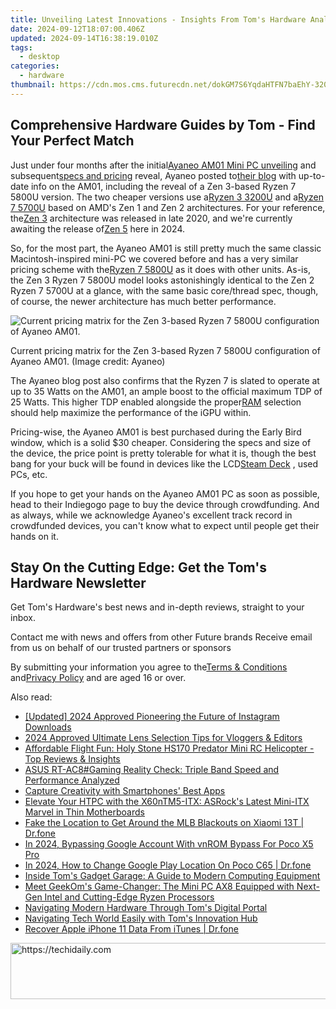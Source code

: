 ```yaml
---
title: Unveiling Latest Innovations - Insights From Tom's Hardware Analysis
date: 2024-09-12T18:07:00.406Z
updated: 2024-09-14T16:38:19.010Z
tags:
  - desktop
categories:
  - hardware
thumbnail: https://cdn.mos.cms.futurecdn.net/dokGM7S6YqdaHTFN7baEhY-320-80.png
---
```


## Comprehensive Hardware Guides by Tom - Find Your Perfect Match

Just under four months after the initial[Ayaneo AM01 Mini PC unveiling](https://www.tomshardware.com/video-games/handheld-gaming/ayaneos-first-mini-pcs-feature-classic-retro-styling) and subsequent[specs and pricing](https://www.tomshardware.com/news/ayaneo-retro-mini-pc-am01-uses-older-amd-apus-but-is-cheap) reveal, Ayaneo posted to[their blog](https://www.ayaneo.com/article/818) with up-to-date info on the AM01, including the reveal of a Zen 3-based Ryzen 7 5800U version. The two cheaper versions use a[Ryzen 3 3200U](https://www.tomshardware.com/news/amd-picasso-ryzen-3000-apu,38241.html) and a[Ryzen 7 5700U](https://www.tomshardware.com/news/amd-ryzen-7-5700u-lucienne-benchmark) based on AMD's Zen 1 and Zen 2 architectures. For your reference, the[Zen 3](https://www.tomshardware.com/news/amd-zen-3-ryzen-5000-release-date-specifications-pricing-benchmarks-all-we-know) architecture was released in late 2020, and we're currently awaiting the release of[Zen 5](https://www.tomshardware.com/news/amd-shares-new-cpu-core-roadmap-3nm-zen-5-by-2024-4th-gen-infinity-architecture) here in 2024.

 So, for the most part, the Ayaneo AM01 is still pretty much the same classic Macintosh-inspired mini-PC we covered before and has a very similar pricing scheme with the[Ryzen 7 5800U](https://www.tomshardware.com/news/amd-ryzen-7-5800u-cezanne-zen-3-apu-geekbench-benchmark) as it does with other units. As-is, the Zen 3 Ryzen 7 5800U model looks astonishingly identical to the Zen 2 Ryzen 7 5700U at a glance, with the same basic core/thread spec, though, of course, the newer architecture has much better performance.

![Current pricing matrix for the Zen 3-based Ryzen 7 5800U configuration of Ayaneo AM01.](https://cdn.mos.cms.futurecdn.net/zkexFiVS4JdrAYoKakvYu5-320-80.jpg)

 Current pricing matrix for the Zen 3-based Ryzen 7 5800U configuration of Ayaneo AM01.  (Image credit: Ayaneo)

 The Ayaneo blog post also confirms that the Ryzen 7 is slated to operate at up to 35 Watts on the AM01, an ample boost to the official maximum TDP of 25 Watts. This higher TDP enabled alongside the proper[RAM](https://www.tomshardware.com/reviews/best-ram,4057.html) selection should help maximize the performance of the iGPU within.

 Pricing-wise, the Ayaneo AM01 is best purchased during the Early Bird window, which is a solid $30 cheaper. Considering the specs and size of the device, the price point is pretty tolerable for what it is, though the best bang for your buck will be found in devices like the LCD[Steam Deck](https://www.tomshardware.com/reviews/steam-deck-valve-gaming-handheld) , used PCs, etc.

 If you hope to get your hands on the Ayaneo AM01 PC as soon as possible, head to their Indiegogo page to buy the device through crowdfunding. And as always, while we acknowledge Ayaneo's excellent track record in crowdfunded devices, you can't know what to expect until people get their hands on it.

## Stay On the Cutting Edge: Get the Tom's Hardware Newsletter

 Get Tom's Hardware's best news and in-depth reviews, straight to your inbox.

 Contact me with news and offers from other Future brands  Receive email from us on behalf of our trusted partners or sponsors

 By submitting your information you agree to the[Terms & Conditions](https://futureplc.com/terms-conditions/) and[Privacy Policy](https://futureplc.com/privacy-policy/) and are aged 16 or over.

<ins class="adsbygoogle"
     style="display:block"
     data-ad-format="autorelaxed"
     data-ad-client="ca-pub-7571918770474297"
     data-ad-slot="1223367746"></ins>

<ins class="adsbygoogle"
     style="display:block"
     data-ad-client="ca-pub-7571918770474297"
     data-ad-slot="8358498916"
     data-ad-format="auto"
     data-full-width-responsive="true"></ins>

<span class="atpl-alsoreadstyle">Also read:</span>
<div><ul>
<li><a href="https://instagram-video-recordings.techidaily.com/updated-2024-approved-pioneering-the-future-of-instagram-downloads/"><u>[Updated] 2024 Approved Pioneering the Future of Instagram Downloads</u></a></li>
<li><a href="https://youtube-help.techidaily.com/2024-approved-ultimate-lens-selection-tips-for-vloggers-and-editors/"><u>2024 Approved Ultimate Lens Selection Tips for Vloggers & Editors</u></a></li>
<li><a href="https://ai-live-streaming.techidaily.com/affordable-flight-fun-holy-stone-hs170-predator-mini-rc-helicopter-top-reviews-and-insights/"><u>Affordable Flight Fun: Holy Stone HS170 Predator Mini RC Helicopter - Top Reviews & Insights</u></a></li>
<li><a href="https://ai-live-streaming.techidaily.com/asus-rt-ac8gaming-reality-check-triple-band-speed-and-performance-analyzed/"><u>ASUS RT-AC8#Gaming Reality Check: Triple Band Speed and Performance Analyzed</u></a></li>
<li><a href="https://fox-glue.techidaily.com/capture-creativity-with-smartphones-best-apps/"><u>Capture Creativity with Smartphones' Best Apps</u></a></li>
<li><a href="https://hardware-tips.techidaily.com/elevate-your-htpc-with-the-x60ntm5-itx-asrocks-latest-mini-itx-marvel-in-thin-motherboards/"><u>Elevate Your HTPC with the X60nTM5-ITX: ASRock's Latest Mini-ITX Marvel in Thin Motherboards</u></a></li>
<li><a href="https://fake-location.techidaily.com/fake-the-location-to-get-around-the-mlb-blackouts-on-xiaomi-13t-drfone-by-drfone-virtual-android/"><u>Fake the Location to Get Around the MLB Blackouts on Xiaomi 13T | Dr.fone</u></a></li>
<li><a href="https://easy-unlock-android.techidaily.com/in-2024-bypassing-google-account-with-vnrom-bypass-for-poco-x5-pro-by-drfone-android/"><u>In 2024, Bypassing Google Account With vnROM Bypass For Poco X5 Pro</u></a></li>
<li><a href="https://review-topics.techidaily.com/in-2024-how-to-change-google-play-location-on-poco-c65-drfone-by-drfone-virtual-android/"><u>In 2024, How to Change Google Play Location On Poco C65 | Dr.fone</u></a></li>
<li><a href="https://ai-live-streaming.techidaily.com/inside-toms-gadget-garage-a-guide-to-modern-computing-equipment/"><u>Inside Tom's Gadget Garage: A Guide to Modern Computing Equipment</u></a></li>
<li><a href="https://ai-live-streaming.techidaily.com/meet-geekoms-game-changer-the-mini-pc-ax8-equipped-with-next-gen-intel-and-cutting-edge-ryzen-processors/"><u>Meet GeekOm's Game-Changer: The Mini PC AX8 Equipped with Next-Gen Intel and Cutting-Edge Ryzen Processors</u></a></li>
<li><a href="https://ai-live-streaming.techidaily.com/navigating-modern-hardware-through-toms-digital-portal/"><u>Navigating Modern Hardware Through Tom's Digital Portal</u></a></li>
<li><a href="https://ai-live-streaming.techidaily.com/navigating-tech-world-easily-with-toms-innovation-hub/"><u>Navigating Tech World Easily with Tom's Innovation Hub</u></a></li>
<li><a href="https://techidaily.com/recover-apple-iphone-11-data-from-itunes-drfone-by-drfone-ios-data-recovery-ios-data-recovery/"><u>Recover Apple iPhone 11 Data From iTunes | Dr.fone</u></a></li>
</ul></div>

<!-- affiliate ads begin -->
<a href="https://25home.pxf.io/c/5597632/2123482/16836" target="_top" id="2123482">
  <img src="//a.impactradius-go.com/display-ad/16836-2123482" border="0" alt="https://techidaily.com" width="728" height="90"/>
</a>
<img height="0" width="0" src="https://25home.pxf.io/i/5597632/2123482/16836" style="position:absolute;visibility:hidden;" border="0" />
<!-- affiliate ads end -->

